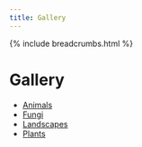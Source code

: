 ```yaml
---
title: Gallery
---
```


{% include breadcrumbs.html %}
# Gallery

- [Animals](/gallery/animals/)
- [Fungi](/gallery/fungi/)
- [Landscapes](/gallery/landscapes/)
- [Plants](/gallery/plants/)
